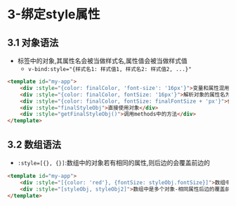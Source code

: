 # 3-绑定style属性

## 3.1 对象语法

- 标签中的对象,其属性名会被当做样式名,属性值会被当做样式值
    - `v-bind:style="{样式名1: 样式值1, 样式名2: 样式值2, ...}"`

```html
<template id="my-app">
    <div :style="{color: finalColor, 'font-size': '16px'}">变量和属性混用</div>
    <div :style="{color: finalColor, fontSize: '16px'}">解析对象的属性名为样式名</div>
    <div :style="{color: finalColor, fontSize: finalFontSize + 'px'}">使用属性</div>
    <div :style="finalStyleObj">直接使用对象</div>
    <div :style="getFinalStyleObj()">调用methods中的方法</div>
</template>
```

## 3.2 数组语法

- `:style=[{}, {}]`:数组中的对象若有相同的属性,则后边的会覆盖前边的

```html
<template id="my-app">
    <div :style="[{color: 'red'}, {fontSize: styleObj.fontSize}]">数组中是多个对象</div>
    <div :style="[styleObj, styleObj2]">数组中是多个对象-相同属性后边的覆盖前面的</div>
</template>
```